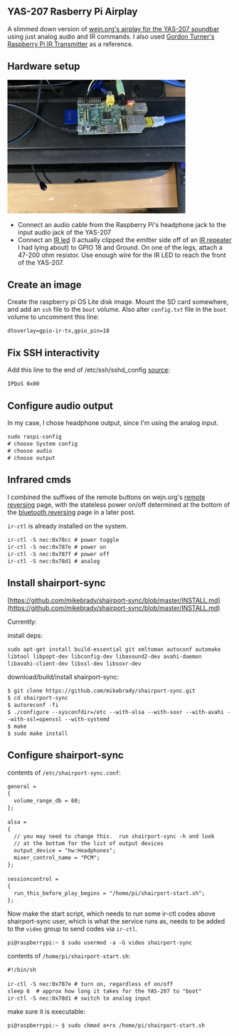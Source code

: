 ## YAS-207 Rasberry Pi Airplay

A slimmed down version of [wejn.org's airplay for the YAS-207 soundbar](https://wejn.org/2021/04/yas-207-bluetooth-protocol-reversed/) using just analog audio and IR commands.  I also used [Gordon Turner's Raspberry Pi IR Transmitter](https://blog.gordonturner.com/2020/06/10/raspberry-pi-ir-transmitter/) as a reference.

## Hardware setup

<img src="yas207_shairport_setup.jpg" width="400">

- Connect an audio cable from the Raspberry Pi's headphone jack to the input audio jack of the YAS-207
- Connect an [IR led](https://www.adafruit.com/product/387) (I actually clipped the emitter side off of an [IR repeater](https://www.amazon.com/Infrared-Extender-Repeater-Emitters-Receiver/dp/B07DS74691) I had lying about) to GPIO 18 and Ground.  On one of the legs, attach a 47-200 ohm resistor.  Use enough wire for the IR LED to reach the front of the YAS-207.


## Create an image

Create the raspberry pi OS Lite disk image.  Mount the SD card somewhere, and add an `ssh` file to the `boot` volume.  Also alter `config.txt` file in the `boot` volume to uncomment this line:

```
dtoverlay=gpio-ir-tx,gpio_pin=18
```


## Fix SSH interactivity

Add this line to the end of /etc/ssh/sshd_config [source](https://www.raspberrypi.org/forums/viewtopic.php?f=28&t=138631&p=1085534&hilit=qos#p1085534):

```
IPQoS 0x00
```

## Configure audio output
In my case, I chose headphone output, since I'm using the analog input.

```
sudo raspi-config
# choose System config
# choose audio
# choose output
```


## Infrared cmds

I combined the suffixes of the remote buttons on wejn.org's [remote reversing](https://wejn.org/2021/04/reversing-yas-207-infrared-remote/) page, with the stateless power on/off determined at the bottom of the [bluetooth reversing](https://wejn.org/2021/04/yas-207-bluetooth-protocol-reversed/) page in a later post.

`ir-ctl` is already installed on the system.

```
ir-ctl -S nec:0x78cc # power toggle
ir-ctl -S nec:0x787e # power on
ir-ctl -S nec:0x787f # power off
ir-ctl -S nec:0x78d1 # analog
```


## Install shairport-sync

[https://github.com/mikebrady/shairport-sync/blob/master/INSTALL.md](https://github.com/mikebrady/shairport-sync/blob/master/INSTALL.md)

Currently:

install deps:

```
sudo apt-get install build-essential git xmltoman autoconf automake libtool libpopt-dev libconfig-dev libasound2-dev avahi-daemon libavahi-client-dev libssl-dev libsoxr-dev
```

download/build/install shairport-sync:
 
```
$ git clone https://github.com/mikebrady/shairport-sync.git
$ cd shairport-sync
$ autoreconf -fi
$ ./configure --sysconfdir=/etc --with-alsa --with-soxr --with-avahi --with-ssl=openssl --with-systemd
$ make
$ sudo make install
```

## Configure shairport-sync

contents of `/etc/shairport-sync.conf`:

```
general =
{
  volume_range_db = 60;
};

alsa =
{
  // you may need to change this.  run shairport-sync -h and look
  // at the bottom for the list of output devices
  output_device = "hw:Headphones";
  mixer_control_name = "PCM";
};

sessioncontrol =
{
  run_this_before_play_begins = "/home/pi/shairport-start.sh";
};
```


Now make the start script, which needs to run some ir-ctl codes above shairport-sync user, which is what the service runs as, needs to be added to the `video` group to send codes via `ir-ctl`.

```
pi@raspberrypi:~ $ sudo usermod -a -G video shairport-sync
```


contents of `/home/pi/shairport-start.sh`:

```
#!/bin/sh

ir-ctl -S nec:0x787e # turn on, regardless of on/off
sleep 6  # approx how long it takes for the YAS-207 to "boot"
ir-ctl -S nec:0x78d1 # switch to analog input
```

make sure it is executable:

```
pi@raspberrypi:~ $ sudo chmod a+rx /home/pi/shairport-start.sh
```